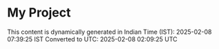 # My Project

This content is dynamically generated in Indian Time (IST): 2025-02-08 07:39:25 IST
Converted to UTC: 2025-02-08 02:09:25 UTC
